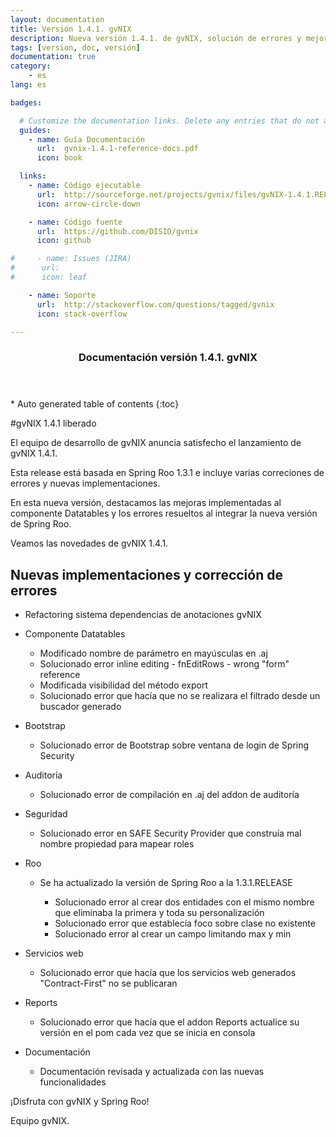```yaml
---
layout: documentation
title: Versión 1.4.1. gvNIX
description: Nueva versión 1.4.1. de gvNIX, solución de errores y mejoras
tags: [version, doc, versión]
documentation: true
category:
    - es
lang: es

badges:

  # Customize the documentation links. Delete any entries that do not apply.
  guides:
    - name: Guía Documentación
      url:  gvnix-1.4.1-reference-docs.pdf
      icon: book

  links:
    - name: Código ejecutable
      url:  http://sourceforge.net/projects/gvnix/files/gvNIX-1.4.1.RELEASE.zip/download
      icon: arrow-circle-down

    - name: Código fuente
      url:  https://github.com/DISID/gvnix
      icon: github

#     - name: Issues (JIRA)
#      url:
#      icon: leaf

    - name: Soporte
      url:  http://stackoverflow.com/questions/tagged/gvnix
      icon: stack-overflow

---
```


<section id="table-of-contents" class="toc">
  <header>
    <h3>Documentación versión 1.4.1. gvNIX</h3>
  </header>
<div id="drawer" markdown="1">
*  Auto generated table of contents
{:toc}
</div>
</section><!-- /#table-of-contents -->

#gvNIX 1.4.1 liberado

El equipo de desarrollo de gvNIX anuncia satisfecho el lanzamiento de gvNIX 1.4.1.

Esta release está basada en Spring Roo 1.3.1 e incluye varias correciones de errores
y nuevas implementaciones.

En esta nueva versión, destacamos las mejoras implementadas al componente Datatables y
los errores resueltos al integrar la nueva versión de Spring Roo.


Veamos las novedades de gvNIX 1.4.1.


## Nuevas implementaciones y corrección de errores

* Refactoring sistema dependencias de anotaciones gvNIX

* Componente Datatables

  * Modificado nombre de parámetro en mayúsculas en .aj
  * Solucionado error inline editing - fnEditRows - wrong "form" reference
  * Modificada visibilidad del método export
  * Solucionado error que hacía que no se realizara el filtrado desde un buscador generado

* Bootstrap

  * Solucionado error de Bootstrap sobre ventana de login de Spring Security

* Auditoría

  * Solucionado error de compilación en .aj del addon de auditoría

* Seguridad

  * Solucionado error en SAFE Security Provider que construía mal nombre propiedad para mapear roles

* Roo

  * Se ha actualizado la versión de Spring Roo a la 1.3.1.RELEASE

    * Solucionado error al crear dos entidades con el mismo nombre que eliminaba la primera y toda su personalización
    * Solucionado error que establecía foco sobre clase no existente
    * Solucionado error al crear un campo limitando max y min

* Servicios web

  * Solucionado error que hacía que los servicios web generados "Contract-First" no se publicaran

* Reports

  * Solucionado error que hacía que el addon Reports actualice su versión en el pom cada vez que se inicia en consola

* Documentación

  * Documentación revisada y actualizada con las nuevas funcionalidades


¡Disfruta con gvNIX y Spring Roo!

Equipo gvNIX.